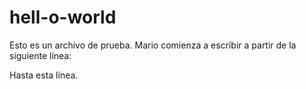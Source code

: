 # hell-o-world
Esto es un archivo de prueba. Mario comienza a escribir a partir de la siguiente línea:

Hasta esta línea.
